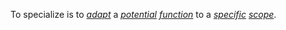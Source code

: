 To specialize is to *[adapt](https://github.com/gcassel/Modular-Organization-Terminology/blob/master/terms/adapt.md)* a *[potential](https://github.com/gcassel/Modular-Organization-Terminology/blob/master/terms/potential.md) [function](https://github.com/gcassel/Modular-Organization-Terminology/blob/master/terms/function.md)* to a *[specific](https://github.com/gcassel/Modular-Organization-Terminology/blob/master/terms/specific.md) [scope](https://github.com/gcassel/Modular-Organization-Terminology/blob/master/terms/scope.md)*.
